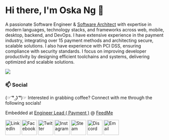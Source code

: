 <div class="flex flex-col items-center md:flex-row md:justify-between md:gap-x-24">
  <div>
      <h1 class="text-3xl font-bold">Hi there, I'm <span class="bg-gradient-to-br from-sky-500 to-cyan-400 bg-clip-text text-transparent">Oska Ng</span> 👋</h1>
    <p class="mt-6 text-xl leading-9">A passionate <span class="text-cyan-400">Software Engineer</span> <!-- -->&amp;<!-- --> <a target="_blank" href="https://www.linkedin.com/posts/oskang09_softwarearchitecture-architecture-activity-7077308815137779712-5bv0" class="text-cyan-400 hover:underline">Software Architect</a> <!-- -->with expertise in modern languages, technology stacks, and frameworks across web, mobile, desktop, backend, and DevOps. I have extensive experience in the payment industry, integrating over 15 payment methods and architecting secure, scalable solutions. I also have experience with PCI DSS, ensuring compliance with security standards. I focus on improving developer productivity by designing efficient toolchains and systems, delivering optimized and scalable solutions.</p>
  </div>
</div>

<img src="https://github-readme-stats.vercel.app/api?username=Oskang09&show_icons=true&include_all_commits=true&theme=dracula&hide_title=true" />

### :mailbox: Social

<div>
  <p>(☞ ͡° ͜ʖ ͡°)☞ Interested in grabbing coffee? Connect with me through the following socials!</p>
  Embedded at <a target="_blank" class="text-cyan-400 hover:underline" href="https://github.com/Oskang09">Engineer Lead ( Payment )</a>
   @
  <a target="_blank" class="text-cyan-400 hover:underline" href="https://feedme.ai/">FeedMe</a>
  <p></p>
</div>

<a target="_blank" href="https://www.linkedin.com/in/oskang09/"><img src="https://www.oskadev.com/assets/images/logo-linkedin.png" alt="LinkedIn" width="48" height="48"></a>
<a target="_blank" href="https://www.facebook.com/oskaszechen/"><img src="https://www.oskadev.com/assets/images/logo-facebook.png" alt="Facebook" width="48" height="48"></a>
<a target="_blank" href="https://twitter.com/oska_ng"><img src="https://www.oskadev.com/assets/images/logo-twitter.png" alt="Twitter" width="48" height="48"></a>
<a target="_blank" href="https://www.instagram.com/oska_0714/"><img src="https://www.oskadev.com/assets/images/logo-instagram.png" alt="Instagram" width="48" height="48"></a>
<a target="_blank" href="https://steamcommunity.com/id/oskang09/"><img src="https://www.oskadev.com/assets/images/logo-steam.png" alt="Steam" width="48" height="48"></a>
<a target="_blank" href="https://discordapp.com/users/140747193664536576"><img src="https://www.oskadev.com/assets/images/logo-discord.png" alt="Discord" width="48" height="48"></a>
<a href="mailto:inquiry@oskadev.com"><img src="https://www.oskadev.com/assets/images/logo-email.png" alt="Email" width="48" height="48"></a>



